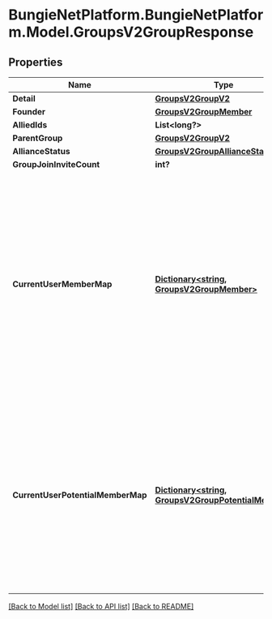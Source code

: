 # BungieNetPlatform.BungieNetPlatform.Model.GroupsV2GroupResponse
## Properties

Name | Type | Description | Notes
------------ | ------------- | ------------- | -------------
**Detail** | [**GroupsV2GroupV2**](GroupsV2GroupV2.md) |  | [optional] 
**Founder** | [**GroupsV2GroupMember**](GroupsV2GroupMember.md) |  | [optional] 
**AlliedIds** | **List&lt;long?&gt;** |  | [optional] 
**ParentGroup** | [**GroupsV2GroupV2**](GroupsV2GroupV2.md) |  | [optional] 
**AllianceStatus** | [**GroupsV2GroupAllianceStatus**](GroupsV2GroupAllianceStatus.md) |  | [optional] 
**GroupJoinInviteCount** | **int?** |  | [optional] 
**CurrentUserMemberMap** | [**Dictionary&lt;string, GroupsV2GroupMember&gt;**](GroupsV2GroupMember.md) | This property will be populated if the authenticated user is a member of the group. Note that because of account linking, a user can sometimes be part of a clan more than once. As such, this returns the highest member type available. | [optional] 
**CurrentUserPotentialMemberMap** | [**Dictionary&lt;string, GroupsV2GroupPotentialMember&gt;**](GroupsV2GroupPotentialMember.md) | This property will be populated if the authenticated user is an applicant or has an outstanding invitation to join. Note that because of account linking, a user can sometimes be part of a clan more than once. | [optional] 

[[Back to Model list]](../README.md#documentation-for-models) [[Back to API list]](../README.md#documentation-for-api-endpoints) [[Back to README]](../README.md)

